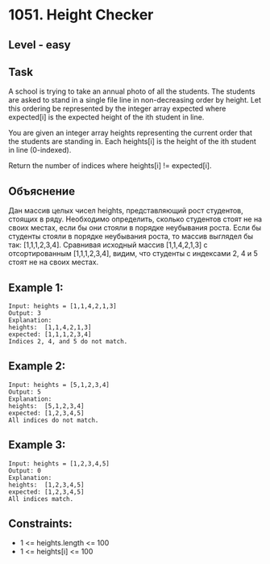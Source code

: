 # 1051. Height Checker


## Level - easy


## Task
A school is trying to take an annual photo of all the students. 
The students are asked to stand in a single file line in non-decreasing order by height. 
Let this ordering be represented by the integer array expected where expected[i] is the expected height of the ith student in line.

You are given an integer array heights representing the current order that the students are standing in. 
Each heights[i] is the height of the ith student in line (0-indexed).

Return the number of indices where heights[i] != expected[i].


## Объяснение
Дан массив целых чисел heights, представляющий рост студентов, стоящих в ряду. 
Необходимо определить, сколько студентов стоят не на своих местах, если бы они стояли в порядке неубывания роста.
Если бы студенты стояли в порядке неубывания роста, то массив выглядел бы так: [1,1,1,2,3,4].
Сравнивая исходный массив [1,1,4,2,1,3] с отсортированным [1,1,1,2,3,4], видим, 
что студенты с индексами 2, 4 и 5 стоят не на своих местах.


## Example 1:
```
Input: heights = [1,1,4,2,1,3]
Output: 3
Explanation: 
heights:  [1,1,4,2,1,3]
expected: [1,1,1,2,3,4]
Indices 2, 4, and 5 do not match.
```


## Example 2:
```
Input: heights = [5,1,2,3,4]
Output: 5
Explanation:
heights:  [5,1,2,3,4]
expected: [1,2,3,4,5]
All indices do not match.
```

## Example 3:
```
Input: heights = [1,2,3,4,5]
Output: 0
Explanation:
heights:  [1,2,3,4,5]
expected: [1,2,3,4,5]
All indices match.
```


## Constraints:
- 1 <= heights.length <= 100
- 1 <= heights[i] <= 100